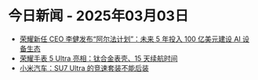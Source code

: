 # 今日新闻 - 2025年03月03日
- [荣耀新任 CEO 李健发布“阿尔法计划”：未来 5 年投入 100 亿美元建设 AI 设备生态](https://www.ithome.com/0/834/832.htm)
- [荣耀手表 5 Ultra 亮相：钛合金表壳、15 天续航时间](https://www.ithome.com/0/834/834.htm)
- [小米汽车：SU7 Ultra 的竞速套装不能后装](https://www.ithome.com/0/834/833.htm)
